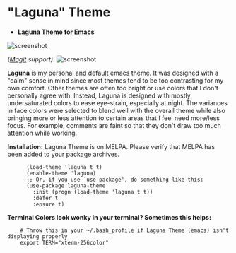# "Laguna" Theme
* **Laguna Theme for Emacs**

![screenshot](https://raw.githubusercontent.com/HenryNewcomer/laguna-theme/master/images/2020-09-22.png)


*([Magit](https://magit.vc/) support)*:
![screenshot](https://raw.githubusercontent.com/HenryNewcomer/laguna-theme/master/images/2020-09-29-magit.png)


**Laguna** is my personal and default emacs theme. It was designed with a "calm" sense in mind since most
themes tend to be too contrasting for my own comfort. Other themes are often too bright or use colors that
I don't personally agree with. Instead, Laguna is designed with mostly undersaturated colors to ease
eye-strain, especially at night. The variances in face colors were selected to blend well with
the overall theme while also bringing more or less attention to certain areas that I feel
need more/less focus. For example, comments are faint so that they don't draw too
much attention while working.

**Installation:**
  Laguna Theme is on MELPA. Please verify that MELPA has been added to your package archives.
```
      (load-theme 'laguna t t)
      (enable-theme 'laguna)
      ;; Or, if you use `use-package', do something like this:
      (use-package laguna-theme
        :init (progn (load-theme 'laguna t t))
        :defer t
        :ensure t)
 ```
**Terminal Colors look wonky in your terminal? Sometimes this helps:**
 ```
     # Throw this in your ~/.bash_profile if Laguna Theme (emacs) isn't displaying properly
     export TERM="xterm-256color"
 ```
